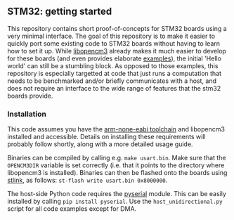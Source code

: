 ## STM32: getting started

This repository contains short proof-of-concepts for STM32 boards using a very minimal interface. The goal of this repository is to make it easier to quickly port some existing code to STM32 boards without having to learn how to set it up. While [libopencm3](https://github.com/libopencm3/libopencm3) already makes it much easier to develop for these boards (and even provides elaborate [examples](https://github.com/libopencm3/libopencm3-examples)), the initial 'Hello world' can still be a stumbling block. As opposed to those examples, this repository is especially targetted at code that just runs a computation that needs to be benchmarked and/or briefly communicates with a host, and does not require an interface to the wide range of features that the stm32 boards provide.

### Installation

This code assumes you have the [arm-none-eabi toolchain](https://launchpad.net/gcc-arm-embedded) and libopencm3 installed and accessible. Details on installing these requirements will probably follow shortly, along with a more detailed usage guide.

Binaries can be compiled by calling e.g. `make usart.bin`. Make sure that the `OPENCM3DIR` variable is set correctly (i.e. that it points to the directory where libopencm3 is installed). Binaries can then be flashed onto the boards using [stlink](https://github.com/texane/stlink), as follows: `st-flash write usart.bin 0x8000000`.

The host-side Python code requires the [pyserial](https://github.com/pyserial/pyserial) module. This can be easily installed by calling `pip install pyserial`. Use the `host_unidirectional.py` script for all code examples except for DMA.
